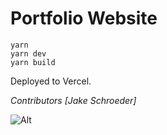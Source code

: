 # Portfolio Website

```
yarn
yarn dev
yarn build
```

Deployed to Vercel.

<i>Contributors [Jake Schroeder]</i>

![Alt](https://repobeats.axiom.co/api/embed/6b3e18528d454293b61597abf855858c75947057.svg "Repobeats analytics image")

